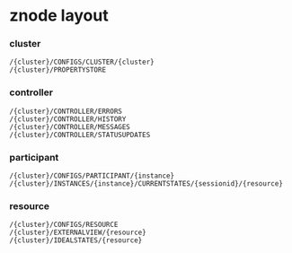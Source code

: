 # znode layout

### cluster

    /{cluster}/CONFIGS/CLUSTER/{cluster}
    /{cluster}/PROPERTYSTORE

### controller

    /{cluster}/CONTROLLER/ERRORS
    /{cluster}/CONTROLLER/HISTORY
    /{cluster}/CONTROLLER/MESSAGES
    /{cluster}/CONTROLLER/STATUSUPDATES

### participant

    /{cluster}/CONFIGS/PARTICIPANT/{instance}
    /{cluster}/INSTANCES/{instance}/CURRENTSTATES/{sessionid}/{resource}

### resource

    /{cluster}/CONFIGS/RESOURCE
    /{cluster}/EXTERNALVIEW/{resource}
    /{cluster}/IDEALSTATES/{resource}

